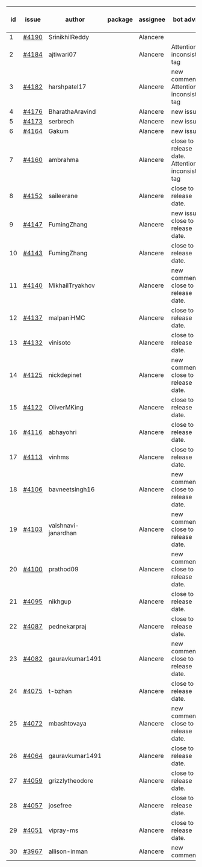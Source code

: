 | id | issue | author | package | assignee | bot advice | created date of issue | target release date | date from target |
| ------ | ------ | ------ | ------ | ------ | ------ | ------ | ------ | :-----: |
| 1 | [#4190](https://github.com/Azure/sdk-release-request/issues/4190) | SrinikhilReddy |  | Alancere |  | 05-23 | 06-23 |  |
| 2 | [#4184](https://github.com/Azure/sdk-release-request/issues/4184) | ajtiwari07 |  | Alancere | Attention to inconsistent tag | 05-22 | 06-23 |  |
| 3 | [#4182](https://github.com/Azure/sdk-release-request/issues/4182) | harshpatel17 |  | Alancere | new comment. Attention to inconsistent tag | 05-18 | 06-23 |  |
| 4 | [#4176](https://github.com/Azure/sdk-release-request/issues/4176) | BharathaAravind |  | Alancere | new issue. | 05-18 | 06-23 |  |
| 5 | [#4173](https://github.com/Azure/sdk-release-request/issues/4173) | serbrech |  | Alancere | new issue. | 05-18 | 06-23 |  |
| 6 | [#4164](https://github.com/Azure/sdk-release-request/issues/4164) | Gakum |  | Alancere | new issue. | 05-14 | 06-23 |  |
| 7 | [#4160](https://github.com/Azure/sdk-release-request/issues/4160) | ambrahma |  | Alancere | close to release date.  Attention to inconsistent tag | 05-11 | 05-26 | 2 |
| 8 | [#4152](https://github.com/Azure/sdk-release-request/issues/4152) | saileerane |  | Alancere | close to release date.  | 05-10 | 05-26 | 2 |
| 9 | [#4147](https://github.com/Azure/sdk-release-request/issues/4147) | FumingZhang |  | Alancere | new issue. close to release date.  | 05-08 | 05-26 | 2 |
| 10 | [#4143](https://github.com/Azure/sdk-release-request/issues/4143) | FumingZhang |  | Alancere | close to release date.  | 05-08 | 05-26 | 2 |
| 11 | [#4140](https://github.com/Azure/sdk-release-request/issues/4140) | MikhailTryakhov |  | Alancere | new comment. close to release date.  | 05-07 | 05-26 | 2 |
| 12 | [#4137](https://github.com/Azure/sdk-release-request/issues/4137) | malpaniHMC |  | Alancere | close to release date.  | 05-05 | 05-26 | 2 |
| 13 | [#4132](https://github.com/Azure/sdk-release-request/issues/4132) | vinisoto |  | Alancere | close to release date.  | 05-05 | 05-26 | 2 |
| 14 | [#4125](https://github.com/Azure/sdk-release-request/issues/4125) | nickdepinet |  | Alancere | new comment. close to release date.  | 05-04 | 05-26 | 2 |
| 15 | [#4122](https://github.com/Azure/sdk-release-request/issues/4122) | OliverMKing |  | Alancere | close to release date.  | 05-01 | 05-26 | 2 |
| 16 | [#4116](https://github.com/Azure/sdk-release-request/issues/4116) | abhayohri |  | Alancere | close to release date.  | 05-01 | 05-26 | 2 |
| 17 | [#4113](https://github.com/Azure/sdk-release-request/issues/4113) | vinhms |  | Alancere | close to release date.  | 04-28 | 05-26 | 2 |
| 18 | [#4106](https://github.com/Azure/sdk-release-request/issues/4106) | bavneetsingh16 |  | Alancere | new comment. close to release date.  | 04-28 | 05-26 | 2 |
| 19 | [#4103](https://github.com/Azure/sdk-release-request/issues/4103) | vaishnavi-janardhan |  | Alancere | new comment. close to release date.  | 04-27 | 05-26 | 2 |
| 20 | [#4100](https://github.com/Azure/sdk-release-request/issues/4100) | prathod09 |  | Alancere | new comment. close to release date.  | 04-26 | 05-26 | 2 |
| 21 | [#4095](https://github.com/Azure/sdk-release-request/issues/4095) | nikhgup |  | Alancere | close to release date.  | 04-26 | 05-26 | 2 |
| 22 | [#4087](https://github.com/Azure/sdk-release-request/issues/4087) | pednekarpraj |  | Alancere | close to release date.  | 04-25 | 05-26 | 2 |
| 23 | [#4082](https://github.com/Azure/sdk-release-request/issues/4082) | gauravkumar1491 |  | Alancere | new comment. close to release date.  | 04-24 | 05-26 | 2 |
| 24 | [#4075](https://github.com/Azure/sdk-release-request/issues/4075) | t-bzhan |  | Alancere | close to release date.  | 04-23 | 05-26 | 2 |
| 25 | [#4072](https://github.com/Azure/sdk-release-request/issues/4072) | mbashtovaya |  | Alancere | new comment. close to release date.  | 04-21 | 05-26 | 2 |
| 26 | [#4064](https://github.com/Azure/sdk-release-request/issues/4064) | gauravkumar1491 |  | Alancere | close to release date.  | 04-18 | 05-26 | 2 |
| 27 | [#4059](https://github.com/Azure/sdk-release-request/issues/4059) | grizzlytheodore |  | Alancere | close to release date.  | 04-18 | 05-26 | 2 |
| 28 | [#4057](https://github.com/Azure/sdk-release-request/issues/4057) | josefree |  | Alancere | close to release date.  | 04-18 | 05-26 | 2 |
| 29 | [#4051](https://github.com/Azure/sdk-release-request/issues/4051) | vipray-ms |  | Alancere | close to release date.  | 04-17 | 05-26 | 2 |
| 30 | [#3967](https://github.com/Azure/sdk-release-request/issues/3967) | allison-inman |  | Alancere | new comment. | 03-22 | 04-28 |  |
